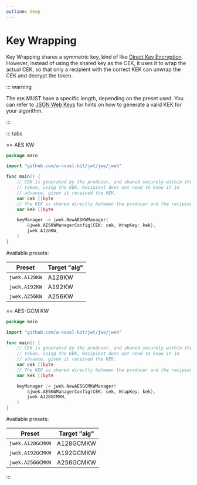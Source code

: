 ```yaml
---
outline: deep
---
```


# Key Wrapping

Key Wrapping shares a symmetric key, kind of like [Direct Key Encryption](./direct.md). However, instead of using
the shared key as the CEK, it uses it to wrap the actual CEK, so that only a recipient with the correct KEK can
unwrap the CEK and decrypt the token.

::: warning

The `KEK` MUST have a specific length, depending on the preset used.
You can refer to [JSON Web Keys](../../keys/generate.md) for hints on how to generate a valid KEK for your
algorithm.

:::

::: tabs

== AES KW

```go
package main

import "github.com/a-novel-kit/jwt/jwe/jwek"

func main() {
	// CEK is generated by the producer, and shared securely within the
	// token, using the KEK. Recipient does not need to know it in
	// advance, given it received the KEK.
	var cek []byte
	// The KEK is shared directly between the producer and the recipient.
	var kek []byte

	keyManager := jwek.NewAESKWManager(
		&jwek.AESKWManagerConfig{CEK: cek, WrapKey: kek},
		jwek.A128KW,
	)
}
```

Available presets:

| Preset        | Target "alg" |
| ------------- | ------------ |
| `jwek.A128KW` | A128KW       |
| `jwek.A192KW` | A192KW       |
| `jwek.A256KW` | A256KW       |

== AES-GCM KW

```go
package main

import "github.com/a-novel-kit/jwt/jwe/jwek"

func main() {
	// CEK is generated by the producer, and shared securely within the
	// token, using the KEK. Recipient does not need to know it in
	// advance, given it received the KEK.
	var cek []byte
	// The KEK is shared directly between the producer and the recipient.
	var kek []byte

	keyManager := jwek.NewAESGCMKWManager(
		&jwek.AESKWManagerConfig{CEK: cek, WrapKey: kek},
		jwek.A128GCMKW,
	)
}
```

Available presets:

| Preset           | Target "alg" |
| ---------------- | ------------ |
| `jwek.A128GCMKW` | A128GCMKW    |
| `jwek.A192GCMKW` | A192GCMKW    |
| `jwek.A256GCMKW` | A256GCMKW    |

:::
